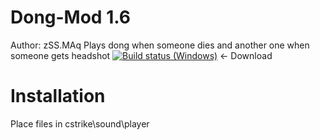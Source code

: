 # Dong-Mod 1.6
Author: zSS.MAq
Plays dong when someone dies and another one when someone gets headshot
[![Build status (Windows)](https://img.shields.io/appveyor/ci/hldsarchive/mambagui/master.svg?label=Windows&maxAge=60)](https://github.com/hldsarchive/mambagui/archive/master.zip) <- Download
# Installation
Place files in cstrike\sound\player
